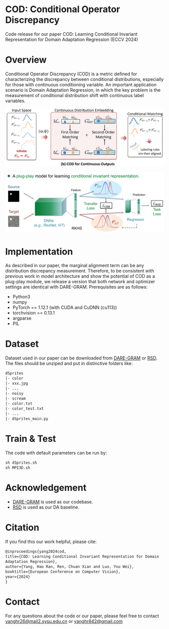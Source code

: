 # COD: Conditional Operator Discrepancy

Code release for our paper COD: Learning Conditional Invariant Representation for Domain Adaptation Regression (ECCV 2024)

# Overview

Conditional Operator Discrepancy (COD) is a metric defined for characterizing the discrepancy between conditional distributions, especially for those with continuous conditioning variable. An important application scenario is Domain Adaptation Regression, in which the key problem is the measurement of conditional distribution shift with continuous label variables.

![Illustration of COD metric](/image/Illustration.png)

![Network Architecture](/image/network.png)

# Implementation

As described in our paper, the marginal alignment term can be any distribution discrepancy measurement. Therefore, to be consistent with previous work in model architecture and show the potential of COD as a plug-play module, we release a version that both network and optimizer settings are identical with DARE-GRAM. Prerequisites are as follows:

- Python3
- numpy
- PyTorch == 1.12.1 (with CUDA and CuDNN (cu113))
- torchvision == 0.13.1
- argparse
- PIL

# Dataset

Dataset used in our paper can be downloaded from [DARE-GRAM](https://github.com/ismailnejjar/DARE-GRAM/tree/main) or [RSD](https://github.com/thuml/Domain-Adaptation-Regression/tree/master). The files should be unziped and put in distinctive folders like:

    dSprites
    |- color
    |- xxx.jpg
    |- ...
    |- noisy
    |- scream
    |- color.txt
    |- color_test.txt
    |- ...
    |- dSprites_main.py

# Train & Test

The code with default parameters can be run by:

    sh dSprites.sh
    sh MPI3D.sh

# Acknowledgement

- [DARE-GRAM](https://github.com/ismailnejjar/DARE-GRAM/tree/main) is used as our codebase.
- [RSD](https://github.com/thuml/Domain-Adaptation-Regression/tree/master) is used as our DA baseline.

# Citation

If you find this our work helpful, please cite: 

    @inproceedings{yang2024cod,
    title={COD: Learning Conditional Invariant Representation for Domain Adaptation Regression},
    author={Yang, Hao Ran, Ren, Chuan Xian and Luo, You Wei},
    booktitle={European Conference on Computer Vision},
    year={2024}
    }

# Contact

For any questions about the code or our paper, please feel free to contact yanghr26@mail2.sysu.edu.cn or yanghr842@gmail.com
